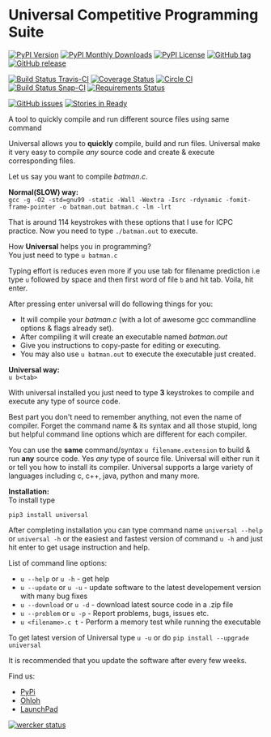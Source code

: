 Universal Competitive Programming Suite
=======================================

[![PyPI Version](https://img.shields.io/pypi/v/Universal.svg)](https://pypi.python.org/pypi/Universal) [![PyPI Monthly Downloads](https://img.shields.io/pypi/dm/Universal.svg)](https://pypi.python.org/pypi/Universal) [![PyPI License](https://img.shields.io/pypi/l/Universal.svg)](https://pypi.python.org/pypi/Universal) [![GitHub tag](https://img.shields.io/github/tag/shubhamchaudhary/universal.svg)](https://github.com/shubhamchaudhary/universal/releases) [![GitHub release](https://img.shields.io/github/release/shubhamchaudhary/universal.svg)](https://github.com/shubhamchaudhary/universal/releases/latest)

[![Build Status Travis-CI](https://travis-ci.org/shubhamchaudhary/universal.svg)](https://travis-ci.org/shubhamchaudhary/universal) [![Coverage Status](https://coveralls.io/repos/shubhamchaudhary/universal/badge.svg?branch=master)](https://coveralls.io/r/shubhamchaudhary/universal?branch=master) [![Circle CI](https://circleci.com/gh/shubhamchaudhary/CCDroid.svg?style=svg)](https://circleci.com/gh/shubhamchaudhary/CCDroid) [![Build Status Snap-CI](https://snap-ci.com/shubhamchaudhary/universal/branch/master/build_image)](https://snap-ci.com/shubhamchaudhary/universal/branch/master) [![Requirements Status](https://requires.io/github/shubhamchaudhary/universal/requirements.svg?branch=master)](https://requires.io/github/shubhamchaudhary/universal/requirements/?branch=master)

[![GitHub issues](https://img.shields.io/github/issues/shubhamchaudhary/universal.svg?style=plastic)](https://github.com/shubhamchaudhary/universal/issues) [![Stories in Ready](https://badge.waffle.io/shubhamchaudhary/universal.png?label=ready&title=Ready)](https://waffle.io/shubhamchaudhary/universal)

A tool to quickly compile and run different source files using same command  
  
Universal allows you to __quickly__ compile, build and run files. Universal make it very easy to compile _any_ source code and create & execute corresponding files.  
  
Let us say you want to compile _batman.c_.  
  
__Normal(SLOW) way:__  
`gcc -g -O2 -std=gnu99 -static -Wall -Wextra -Isrc -rdynamic -fomit-frame-pointer -o batman.out batman.c -lm -lrt`  

That is around 114 keystrokes with these options that I use for ICPC practice. Now you need to type `./batman.out` to execute. 
  
How __Universal__ helps you in programming?  
You just need to type `u batman.c`  

Typing effort is reduces even more if you use tab for filename prediction i.e type `u` followed by space and then first word of file `b` and hit tab. Voila, hit enter.  
  
After pressing enter universal will do following things for you:  

  * It will compile your _batman.c_ (with a lot of awesome gcc commandline options & flags already set).  
  * After compiling it will create an executable named _batman.out_  
  * Give you instructions to copy-paste for editing or executing.
  * You may also use `u batman.out` to execute the executable just created.  
  
__Universal way:__  
`u b<tab>`  

With universal installed you just need to type __3__ keystrokes to compile and execute any type of source code.  
  
Best part you don't need to remember anything, not even the name of compiler. Forget the command name & its syntax and all those stupid, long but helpful command line options which are different for each compiler.  

You can use the __same__ command/syntax `u filename.extension` to build & run __any__ source code. Yes _any_ type of source file. Universal will either run it or tell you how to install its compiler.  Universal supports a large variety of languages including c, c++, java, python and many more.  
  
  
__Installation:__  
To install type

```
pip3 install universal
```
  
After completing installation you can type command name `universal --help` or `universal -h` or the easiest and fastest version of command `u -h` and just hit enter to get usage instruction and help.  
  
  
List of command line options:  

  * `u --help`     or `u -h` - get help  
  * `u --update`   or `u -u` - update software to the latest developement version with many bug fixes
  * `u --download` or `u -d` - download latest source code in a .zip file
  * `u --problem`  or `u -p` - Report problems, bugs, issues etc.
  * `u <filename>.c t`        - Perform a memory test while running the executable
  
To get latest version of Universal type `u -u` or do `pip install --upgrade universal` 

It is recommended that you update the software after every few weeks.  
  
Find us:
  * [PyPi](https://pypi.python.org/pypi/Universal)   
  * [Ohloh](https://www.ohloh.net/p/UniversalCompiler)  
  * [LaunchPad](https://launchpad.net/universalcompiler)  

  
[![wercker status](https://app.wercker.com/status/b72e37a06749fd7aab9512499ed15481/m "wercker status")](https://app.wercker.com/project/bykey/b72e37a06749fd7aab9512499ed15481)


